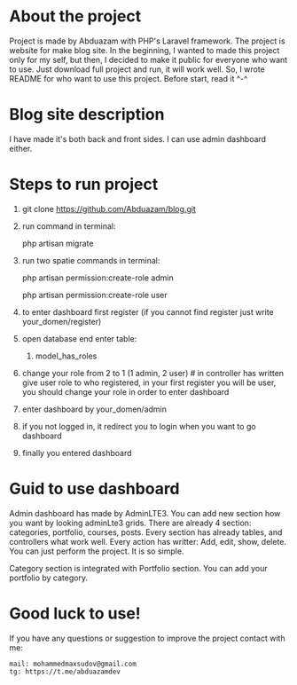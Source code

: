 # About the project
Project is made by Abduazam with PHP's Laravel framework. The project is website for make blog site. In the beginning, I wanted to made this project only for my self, but then, I decided to make it public for everyone who want to use. Just download full project and run, it will work well. So, I wrote README for who want to use this project. Before start, read it ^-^

# Blog site description
I have made it's both back and front sides. I can use admin dashboard either.

# Steps to run project
1. git clone https://github.com/Abduazam/blog.git
2. run command in terminal:
   
   <copy>php artisan migrate</copy>

3. run two spatie commands in terminal: 
   
   php artisan permission:create-role admin 
   
   
   php artisan permission:create-role user

4. to enter dashboard first register (if you cannot find register just write your_domen/register)
5. open database end enter table:
   1) model_has_roles
6. change your role from 2 to 1 (1 admin, 2 user) # in controller has written give user role to who registered, in your first register you will be user, you should change your role in order to enter dashboard
7. enter dashboard by your_domen/admin
8. if you not logged in, it redirect you to login when you want to go dashboard
9. finally you entered dashboard

# Guid to use dashboard
Admin dashboard has made by AdminLTE3. You can add new section how you want by looking adminLte3 grids. There are already 4 section: categories, portfolio, courses, posts. Every section has already tables, and controllers what work well. Every action has writter: Add, edit, show, delete. You can just perform the project. It is so simple.

Category section is integrated with Portfolio section. You can add your portfolio by category.

# Good luck to use!
If you have any questions or suggestion to improve the project contact with me:
    
    mail: mohammedmaxsudov@gmail.com
    tg: https://t.me/abduazamdev
